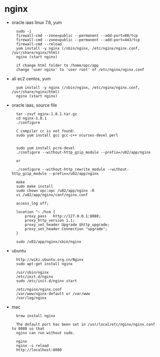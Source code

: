 # nginx

- oracle iaas linux 7.6, yum

        sudo -i
        firewall-cmd --zone=public --permanent --add-port=80/tcp
        firewall-cmd --zone=public --permanent --add-port=443/tcp
        firewall-cmd --reload
        yum install -y nginx (/sbin/nginx, /etc/nginx/nginx.conf, /usr/share/nginx/html)
        nginx (start nginx)
        
        if change html folder to /home/opc/app
        change 'user nginx' to 'user root' of /etc/nginx/nginx.conf

- ali ec2 centos, yum

        yum install -y nginx (/sbin/nginx, /etc/nginx/nginx.conf, /usr/share/nginx/html)
        nginx (start nginx)

- oracle iaas, source file

        tar -zxvf nginx-1.8.1.tar.gz
        cd nginx-1.8.1
        ./configure

        C compiler cc is not found:
        sudo yum install gcc gcc-c++ ncurses-devel perl


        sudo yum install pcre-devel
        ./configure --without-http_gzip_module --prefix=/u02/app/nginx

        or

        ./configure --without-http_rewrite_module --without-http_gzip_module --prefix=/u02/app/nginx

        make
        sudo make install
        sudo chown opc:opc /u02/app/nginx -R
        vi /u02/app/nginx/conf/nginx.conf

        access_log off;

        location ^~ /hcm {
            proxy_pass   http://127.0.0.1:8080;
            proxy_http_version 1.1;
            proxy_set_header Upgrade $http_upgrade;
            proxy_set_header Connection "upgrade";
        }

        sudo /u02/app/nginx/sbin/nginx

- ubuntu

        http://wiki.ubuntu.org.cn/Nginx
        sudo apt-get install nginx

        /usr/sbin/nginx
        /etc/init.d/nginx
        sudo /etc/init.d/nginx start

        /etc/nginx/nginx.conf
        /var/www/nginx-default or /var/www
        /var/log/nginx

- mac

        brew install nginx 
        
        The default port has been set in /usr/local/etc/nginx/nginx.conf to 8080 so that
        nginx can run without sudo.

        nginx
        nginx -s reload
        http://localhost:8080
        









